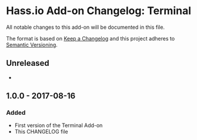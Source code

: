 # Hass.io Add-on Changelog: Terminal

All notable changes to this add-on will be documented in this file.

The format is based on [Keep a Changelog](http://keepachangelog.com/en/1.0.0/)
and this project adheres to [Semantic Versioning](http://semver.org/spec/v2.0.0.html).

## Unreleased
-

## 1.0.0 - 2017-08-16
### Added
- First version of the Terminal Add-on
- This CHANGELOG file
